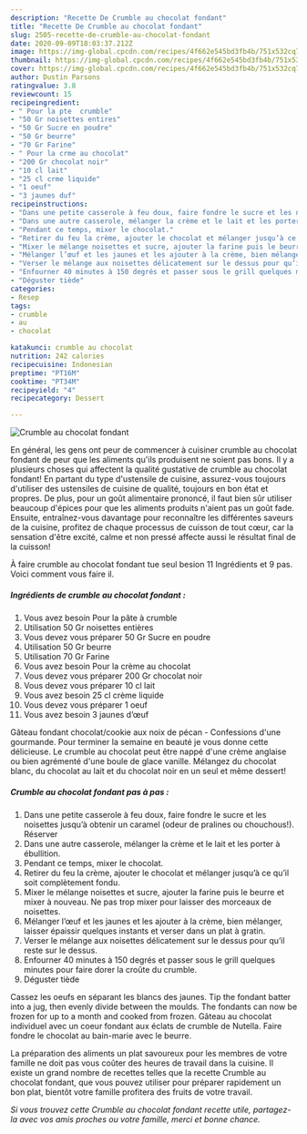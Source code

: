 ```yaml
---
description: "Recette De Crumble au chocolat fondant"
title: "Recette De Crumble au chocolat fondant"
slug: 2505-recette-de-crumble-au-chocolat-fondant
date: 2020-09-09T18:03:37.212Z
image: https://img-global.cpcdn.com/recipes/4f662e545bd3fb4b/751x532cq70/crumble-au-chocolat-fondant-photo-principale-de-la-recette.jpg
thumbnail: https://img-global.cpcdn.com/recipes/4f662e545bd3fb4b/751x532cq70/crumble-au-chocolat-fondant-photo-principale-de-la-recette.jpg
cover: https://img-global.cpcdn.com/recipes/4f662e545bd3fb4b/751x532cq70/crumble-au-chocolat-fondant-photo-principale-de-la-recette.jpg
author: Dustin Parsons
ratingvalue: 3.8
reviewcount: 15
recipeingredient:
- " Pour la pte  crumble"
- "50 Gr noisettes entires"
- "50 Gr Sucre en poudre"
- "50 Gr beurre"
- "70 Gr Farine"
- " Pour la crme au chocolat"
- "200 Gr chocolat noir"
- "10 cl lait"
- "25 cl crme liquide"
- "1 oeuf"
- "3 jaunes duf"
recipeinstructions:
- "Dans une petite casserole à feu doux, faire fondre le sucre et les noisettes jusqu’à obtenir un caramel (odeur de pralines ou chouchous!). Réserver"
- "Dans une autre casserole, mélanger la crème et le lait et les porter à ébullition."
- "Pendant ce temps, mixer le chocolat."
- "Retirer du feu la crème, ajouter le chocolat et mélanger jusqu’à ce qu’il soit complètement fondu."
- "Mixer le mélange noisettes et sucre, ajouter la farine puis le beurre et mixer à nouveau. Ne pas trop mixer pour laisser des morceaux de noisettes."
- "Mélanger l’œuf et les jaunes et les ajouter à la crème, bien mélanger, laisser épaissir quelques instants et verser dans un plat à gratin."
- "Verser le mélange aux noisettes délicatement sur le dessus pour qu’il reste sur le dessus."
- "Enfourner 40 minutes à 150 degrés et passer sous le grill quelques minutes pour faire dorer la croûte du crumble."
- "Déguster tiède"
categories:
- Resep
tags:
- crumble
- au
- chocolat

katakunci: crumble au chocolat 
nutrition: 242 calories
recipecuisine: Indonesian
preptime: "PT16M"
cooktime: "PT34M"
recipeyield: "4"
recipecategory: Dessert

---
```



![Crumble au chocolat fondant](https://img-global.cpcdn.com/recipes/4f662e545bd3fb4b/751x532cq70/crumble-au-chocolat-fondant-photo-principale-de-la-recette.jpg)

En général, les gens ont peur de commencer à cuisiner crumble au chocolat fondant de peur que les aliments qu'ils produisent ne soient pas bons. Il y a plusieurs choses qui affectent la qualité gustative de crumble au chocolat fondant! En partant du type d'ustensile de cuisine, assurez-vous toujours d'utiliser des ustensiles de cuisine de qualité, toujours en bon état et propres. De plus, pour un goût alimentaire prononcé, il faut bien sûr utiliser beaucoup d'épices pour que les aliments produits n'aient pas un goût fade. Ensuite, entraînez-vous davantage pour reconnaître les différentes saveurs de la cuisine, profitez de chaque processus de cuisson de tout cœur, car la sensation d'être excité, calme et non pressé affecte aussi le résultat final de la cuisson!

<!--inarticleads1-->

À faire crumble au chocolat fondant tue seul besion 11 Ingrédients et 9 pas. Voici comment vous faire il.

##### Ingrédients de crumble au chocolat fondant :

1. Vous avez besoin  Pour la pâte à crumble
1. Utilisation 50 Gr noisettes entières
1. Vous devez vous préparer 50 Gr Sucre en poudre
1. Utilisation 50 Gr beurre
1. Utilisation 70 Gr Farine
1. Vous avez besoin  Pour la crème au chocolat
1. Vous devez vous préparer 200 Gr chocolat noir
1. Vous devez vous préparer 10 cl lait
1. Vous avez besoin 25 cl crème liquide
1. Vous devez vous préparer 1 oeuf
1. Vous avez besoin 3 jaunes d’œuf


Gâteau fondant chocolat/cookie aux noix de pécan - Confessions d&#39;une gourmande. Pour terminer la semaine en beauté je vous donne cette délicieuse. Le crumble au chocolat peut être nappé d&#39;une crème anglaise ou bien agrémenté d&#39;une boule de glace vanille. Mélangez du chocolat blanc, du chocolat au lait et du chocolat noir en un seul et même dessert! 

<!--inarticleads2-->

##### Crumble au chocolat fondant pas à pas :

1. Dans une petite casserole à feu doux, faire fondre le sucre et les noisettes jusqu’à obtenir un caramel (odeur de pralines ou chouchous!). Réserver
1. Dans une autre casserole, mélanger la crème et le lait et les porter à ébullition.
1. Pendant ce temps, mixer le chocolat.
1. Retirer du feu la crème, ajouter le chocolat et mélanger jusqu’à ce qu’il soit complètement fondu.
1. Mixer le mélange noisettes et sucre, ajouter la farine puis le beurre et mixer à nouveau. Ne pas trop mixer pour laisser des morceaux de noisettes.
1. Mélanger l’œuf et les jaunes et les ajouter à la crème, bien mélanger, laisser épaissir quelques instants et verser dans un plat à gratin.
1. Verser le mélange aux noisettes délicatement sur le dessus pour qu’il reste sur le dessus.
1. Enfourner 40 minutes à 150 degrés et passer sous le grill quelques minutes pour faire dorer la croûte du crumble.
1. Déguster tiède


Cassez les oeufs en séparant les blancs des jaunes. Tip the fondant batter into a jug, then evenly divide between the moulds. The fondants can now be frozen for up to a month and cooked from frozen. Gâteau au chocolat individuel avec un coeur fondant aux éclats de crumble de Nutella. Faire fondre le chocolat au bain-marie avec le beurre. 

<!--inarticleads1-->

<p>
La préparation des aliments un plat savoureux pour les membres de votre famille ne doit pas vous coûter des heures de travail dans la cuisine. Il existe un grand nombre de recettes telles que la recette Crumble au chocolat fondant, que vous pouvez utiliser pour préparer rapidement un bon plat, bientôt votre famille profitera des fruits de votre travail.
</p>

<p>
<i>Si vous trouvez cette Crumble au chocolat fondant recette utile, partagez-la avec vos amis proches ou votre famille, merci et bonne chance.</i>
</p>
